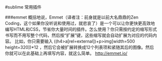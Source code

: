 #sublime 常用插件

###emmet
概括地说，Emmet（译者注：前身就是以前大名鼎鼎的Zen Coding，这个如果你没听说和使用过，就悲哀了）是一个可以让你更快更高效地编写HTML和CSS，节省你大量时间的插件。怎么使用？你只需按约定的缩写形式书写而不用写整个代码，然后按“扩展”键，这些缩写就会自动扩展为对应的代码内容。 比如，你只需要输入 ((h4>a[rel=external])+p>img[width=500 height=320])*12 ，然后它会被扩展转换成12个列表项和紧随其后的图像。然后你就可以在此基础上再填写内容，就这么简单。
http://emmet.io/
